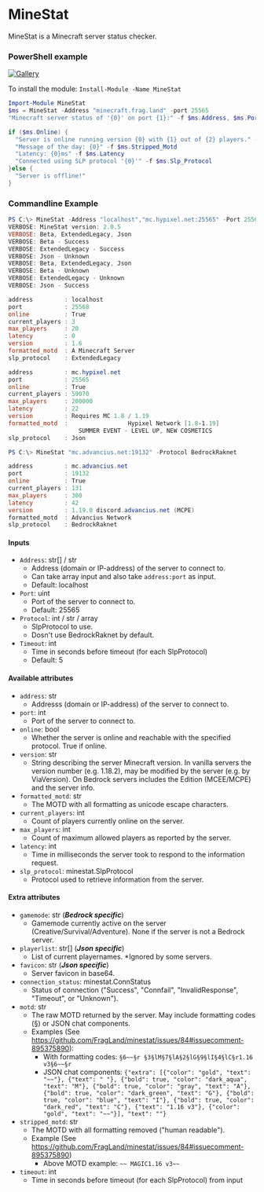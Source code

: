 # MineStat

MineStat is a Minecraft server status checker.

### PowerShell example

[![Gallery](https://img.shields.io/powershellgallery/v/MineStat?color=blue&label=PowerShell%20module&style=plastic)](https://www.powershellgallery.com/packages/MineStat/)

To install the module: `Install-Module -Name MineStat`

```powershell
Import-Module MineStat
$ms = MineStat -Address "minecraft.frag.land" -port 25565
"Minecraft server status of '{0}' on port {1}:" -f $ms.Address, $ms.Port

if ($ms.Online) {
  "Server is online running version {0} with {1} out of {2} players." -f $ms.Version, $ms.Current_Players, $ms.Max_Players
  "Message of the day: {0}" -f $ms.Stripped_Motd
  "Latency: {0}ms" -f $ms.Latency
  "Connected using SLP protocol '{0}'" -f $ms.Slp_Protocol
}else {
  "Server is offline!"
}
```

### Commandline Example

```powershell
PS C:\> MineStat -Address "localhost","mc.hypixel.net:25565" -Port 25568 -Protocol Beta,Extendedlegacy,Json -Timeout 2 -verbose
VERBOSE: MineStat version: 2.0.5
VERBOSE: Beta, ExtendedLegacy, Json
VERBOSE: Beta - Success
VERBOSE: ExtendedLegacy - Success
VERBOSE: Json - Unknown
VERBOSE: Beta, ExtendedLegacy, Json
VERBOSE: Beta - Unknown
VERBOSE: ExtendedLegacy - Unknown
VERBOSE: Json - Success

address         : localhost
port            : 25568
online          : True
current_players : 3
max_players     : 20
latency         : 0
version         : 1.6
formatted_motd  : A Minecraft Server
slp_protocol    : ExtendedLegacy

address         : mc.hypixel.net
port            : 25565
online          : True
current_players : 59070
max_players     : 200000
latency         : 22
version         : Requires MC 1.8 / 1.19
formatted_motd  :                 Hypixel Network [1.8-1.19]
                    SUMMER EVENT - LEVEL UP, NEW COSMETICS
slp_protocol    : Json

PS C:\> MineStat "mc.advancius.net:19132" -Protocol BedrockRaknet

address         : mc.advancius.net
port            : 19132
online          : True
current_players : 131
max_players     : 300
latency         : 42
version         : 1.19.0 discord.advancius.net (MCPE)
formatted_motd  : Advancius Network
slp_protocol    : BedrockRaknet
```
#### Inputs

- `Address`: str[] / str
  - Address (domain or IP-address) of the server to connect to. 
  - Can take array input and also take `address:port` as input.
  - Default: localhost
- `Port`: uint
  - Port of the server to connect to.
  - Default: 25565
- `Protocol`: int / str / array
  - SlpProtocol to use.
  - Dosn't use BedrockRaknet by default.
- `Timeout`: int
  - Time in seconds before timeout (for each SlpProtocol)
  - Default: 5

#### Available attributes

- `address`: str
  - Addresss (domain or IP-address) of the server to connect to.
- `port`: int
  - Port of the server to connect to.
- `online`: bool
  - Whether the server is online and reachable with the specified protocol. True if online.
- `version`: str
  - String describing the server Minecraft version. In vanilla servers the version number (e.g. 1.18.2),
    may be modified by the server (e.g. by ViaVersion). On Bedrock servers includes the Edition (MCEE/MCPE)
    and the server info.
- `formatted_motd`: str
  - The MOTD with all formatting as unicode escape characters.
- `current_players`: int
  - Count of players currently online on the server.
- `max_players`: int
  - Count of maximum allowed players as reported by the server.
- `latency`: int
  - Time in milliseconds the server took to respond to the information request.
- `slp_protocol`: minestat.SlpProtocol
  - Protocol used to retrieve information from the server.

#### Extra attributes

- `gamemode`: str (**_Bedrock specific_**)
  - Gamemode currently active on the server (Creative/Survival/Adventure). None if the server is not a Bedrock server.
- `playerlist`: str[] (**_Json specific_**)
  - List of current playernames. \*Ignored by some servers.
- `favicon`: str (**_Json specific_**)
  - Server favicon in base64.
- `connection_status`: minestat.ConnStatus
  - Status of connection ("Success", "Connfail", "InvalidResponse", "Timeout", or "Unknown").
- `motd`: str
  - The raw MOTD returned by the server. May include formatting codes (§) or JSON chat components.
  - Examples (See https://github.com/FragLand/minestat/issues/84#issuecomment-895375890):
    - With formatting codes: `§6~~§r §3§lM§7§lA§2§lG§9§lI§4§lC§r1.16 v3§6~~§r`
    - JSON chat components: `{"extra": [{"color": "gold", "text": "~~"}, {"text": " "}, {"bold": true, "color": "dark_aqua", "text": "M"}, {"bold": true, "color": "gray", "text": "A"}, {"bold": true, "color": "dark_green", "text": "G"}, {"bold": true, "color": "blue", "text": "I"}, {"bold": true, "color": "dark_red", "text": "C"}, {"text": "1.16 v3"}, {"color": "gold", "text": "~~"}], "text": ""}`
- `stripped_motd`: str
  - The MOTD with all formatting removed ("human readable").
  - Example (See https://github.com/FragLand/minestat/issues/84#issuecomment-895375890)
    - Above MOTD example: `~~ MAGIC1.16 v3~~`
- `timeout`: int
  - Time in seconds before timeout (for each SlpProtocol) from input
